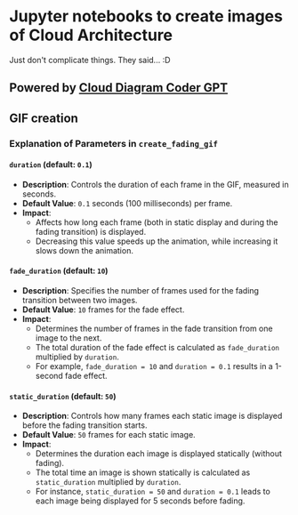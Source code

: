 # Jupyter notebooks to create images of Cloud Architecture
Just don't complicate things. They said... :D

## Powered by [Cloud Diagram Coder GPT](https://chat.openai.com/g/g-gy0aKxsX3-cloud-diagram-coder)

## GIF creation

### Explanation of Parameters in `create_fading_gif`

#### `duration` (default: `0.1`)
- **Description**: Controls the duration of each frame in the GIF, measured in seconds.
- **Default Value**: `0.1` seconds (100 milliseconds) per frame.
- **Impact**:
  - Affects how long each frame (both in static display and during the fading transition) is displayed.
  - Decreasing this value speeds up the animation, while increasing it slows down the animation.

#### `fade_duration` (default: `10`)
- **Description**: Specifies the number of frames used for the fading transition between two images.
- **Default Value**: `10` frames for the fade effect.
- **Impact**:
  - Determines the number of frames in the fade transition from one image to the next.
  - The total duration of the fade effect is calculated as `fade_duration` multiplied by `duration`. 
  - For example, `fade_duration = 10` and `duration = 0.1` results in a 1-second fade effect.

#### `static_duration` (default: `50`)
- **Description**: Controls how many frames each static image is displayed before the fading transition starts.
- **Default Value**: `50` frames for each static image.
- **Impact**:
  - Determines the duration each image is displayed statically (without fading).
  - The total time an image is shown statically is calculated as `static_duration` multiplied by `duration`.
  - For instance, `static_duration = 50` and `duration = 0.1` leads to each image being displayed for 5 seconds before fading.
